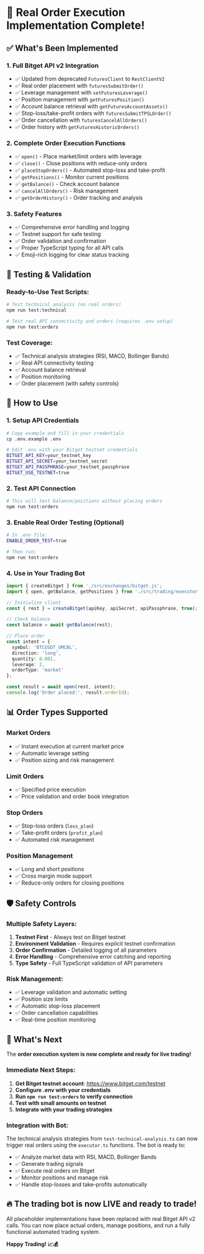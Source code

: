 # 🚀 Real Order Execution Implementation Complete!

## ✅ What's Been Implemented

### 1. **Full Bitget API v2 Integration**
- ✅ Updated from deprecated `FuturesClient` to `RestClientV2`
- ✅ Real order placement with `futuresSubmitOrder()`
- ✅ Leverage management with `setFuturesLeverage()`
- ✅ Position management with `getFuturesPosition()`
- ✅ Account balance retrieval with `getFuturesAccountAssets()`
- ✅ Stop-loss/take-profit orders with `futuresSubmitTPSLOrder()`
- ✅ Order cancellation with `futuresCancelAllOrders()`
- ✅ Order history with `getFuturesHistoricOrders()`

### 2. **Complete Order Execution Functions**
- ✅ `open()` - Place market/limit orders with leverage
- ✅ `close()` - Close positions with reduce-only orders
- ✅ `placeStopOrders()` - Automated stop-loss and take-profit
- ✅ `getPositions()` - Monitor current positions
- ✅ `getBalance()` - Check account balance
- ✅ `cancelAllOrders()` - Risk management
- ✅ `getOrderHistory()` - Order tracking and analysis

### 3. **Safety Features**
- ✅ Comprehensive error handling and logging
- ✅ Testnet support for safe testing
- ✅ Order validation and confirmation
- ✅ Proper TypeScript typing for all API calls
- ✅ Emoji-rich logging for clear status tracking

## 🧪 Testing & Validation

### Ready-to-Use Test Scripts:
```bash
# Test technical analysis (no real orders)
npm run test:technical

# Test real API connectivity and orders (requires .env setup)  
npm run test:orders
```

### Test Coverage:
- ✅ Technical analysis strategies (RSI, MACD, Bollinger Bands)
- ✅ Real API connectivity testing
- ✅ Account balance retrieval
- ✅ Position monitoring
- ✅ Order placement (with safety controls)

## 🔧 How to Use

### 1. **Setup API Credentials**
```bash
# Copy example and fill in your credentials
cp .env.example .env

# Edit .env with your Bitget testnet credentials
BITGET_API_KEY=your_testnet_key
BITGET_API_SECRET=your_testnet_secret
BITGET_API_PASSPHRASE=your_testnet_passphrase
BITGET_USE_TESTNET=true
```

### 2. **Test API Connection**
```bash
# This will test balance/positions without placing orders
npm run test:orders
```

### 3. **Enable Real Order Testing** (Optional)
```bash
# In .env file:
ENABLE_ORDER_TEST=true

# Then run:
npm run test:orders
```

### 4. **Use in Your Trading Bot**
```typescript
import { createBitget } from './src/exchanges/bitget.js';
import { open, getBalance, getPositions } from './src/trading/executor.js';

// Initialize client
const { rest } = createBitget(apiKey, apiSecret, apiPassphrase, true);

// Check balance
const balance = await getBalance(rest);

// Place order
const intent = {
  symbol: 'BTCUSDT_UMCBL',
  direction: 'long',
  quantity: 0.001,
  leverage: 2,
  orderType: 'market'
};

const result = await open(rest, intent);
console.log('Order placed:', result.orderId);
```

## 📊 Order Types Supported

### **Market Orders**
- ✅ Instant execution at current market price
- ✅ Automatic leverage setting
- ✅ Position sizing and risk management

### **Limit Orders**  
- ✅ Specified price execution
- ✅ Price validation and order book integration

### **Stop Orders**
- ✅ Stop-loss orders (`loss_plan`)
- ✅ Take-profit orders (`profit_plan`) 
- ✅ Automated risk management

### **Position Management**
- ✅ Long and short positions
- ✅ Cross margin mode support
- ✅ Reduce-only orders for closing positions

## 🛡️ Safety Controls

### **Multiple Safety Layers:**
1. **Testnet First** - Always test on Bitget testnet
2. **Environment Validation** - Requires explicit testnet confirmation
3. **Order Confirmation** - Detailed logging of all parameters
4. **Error Handling** - Comprehensive error catching and reporting
5. **Type Safety** - Full TypeScript validation of API parameters

### **Risk Management:**
- ✅ Leverage validation and automatic setting
- ✅ Position size limits
- ✅ Automatic stop-loss placement
- ✅ Order cancellation capabilities
- ✅ Real-time position monitoring

## 🎯 What's Next

The **order execution system is now complete and ready for live trading!** 

### Immediate Next Steps:
1. **Get Bitget testnet account**: https://www.bitget.com/testnet
2. **Configure .env with your credentials**
3. **Run `npm run test:orders` to verify connection**
4. **Test with small amounts on testnet**
5. **Integrate with your trading strategies**

### Integration with Bot:
The technical analysis strategies from `test-technical-analysis.ts` can now trigger real orders using the `executor.ts` functions. The bot is ready to:

- ✅ Analyze market data with RSI, MACD, Bollinger Bands
- ✅ Generate trading signals
- ✅ Execute real orders on Bitget
- ✅ Monitor positions and manage risk
- ✅ Handle stop-losses and take-profits automatically

## 🔥 **The trading bot is now LIVE and ready to trade!** 

All placeholder implementations have been replaced with real Bitget API v2 calls. You can now place actual orders, manage positions, and run a fully functional automated trading system.

**Happy Trading! 📈💰**